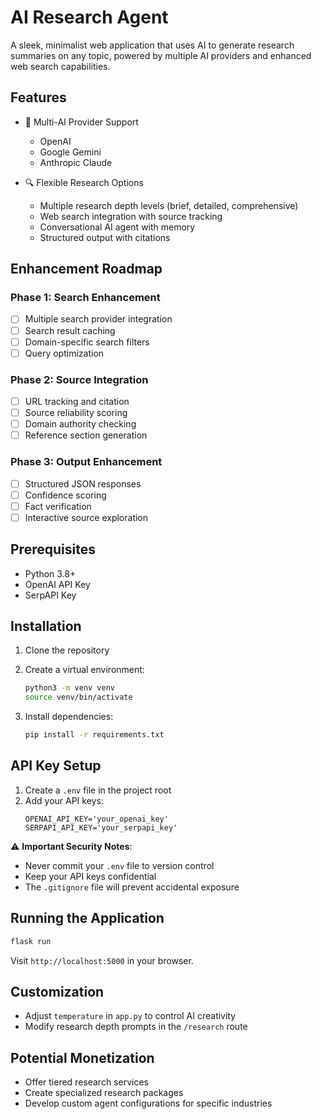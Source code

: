 # AI Research Agent

A sleek, minimalist web application that uses AI to generate research summaries on any topic, powered by multiple AI providers and enhanced web search capabilities.

## Features

- 🤖 Multi-AI Provider Support
  - OpenAI
  - Google Gemini
  - Anthropic Claude

- 🔍 Flexible Research Options
  - Multiple research depth levels (brief, detailed, comprehensive)
  - Web search integration with source tracking
  - Conversational AI agent with memory
  - Structured output with citations

## Enhancement Roadmap

### Phase 1: Search Enhancement
- [ ] Multiple search provider integration
- [ ] Search result caching
- [ ] Domain-specific search filters
- [ ] Query optimization

### Phase 2: Source Integration
- [ ] URL tracking and citation
- [ ] Source reliability scoring
- [ ] Domain authority checking
- [ ] Reference section generation

### Phase 3: Output Enhancement
- [ ] Structured JSON responses
- [ ] Confidence scoring
- [ ] Fact verification
- [ ] Interactive source exploration

## Prerequisites

- Python 3.8+
- OpenAI API Key
- SerpAPI Key

## Installation

1. Clone the repository
2. Create a virtual environment:
   ```bash
   python3 -m venv venv
   source venv/bin/activate
   ```

3. Install dependencies:
   ```bash
   pip install -r requirements.txt
   ```

## API Key Setup

1. Create a `.env` file in the project root
2. Add your API keys:
   ```
   OPENAI_API_KEY='your_openai_key'
   SERPAPI_API_KEY='your_serpapi_key'
   ```

⚠️ **Important Security Notes**:
- Never commit your `.env` file to version control
- Keep your API keys confidential
- The `.gitignore` file will prevent accidental exposure

## Running the Application

```bash
flask run
```

Visit `http://localhost:5000` in your browser.

## Customization

- Adjust `temperature` in `app.py` to control AI creativity
- Modify research depth prompts in the `/research` route

## Potential Monetization

- Offer tiered research services
- Create specialized research packages
- Develop custom agent configurations for specific industries
